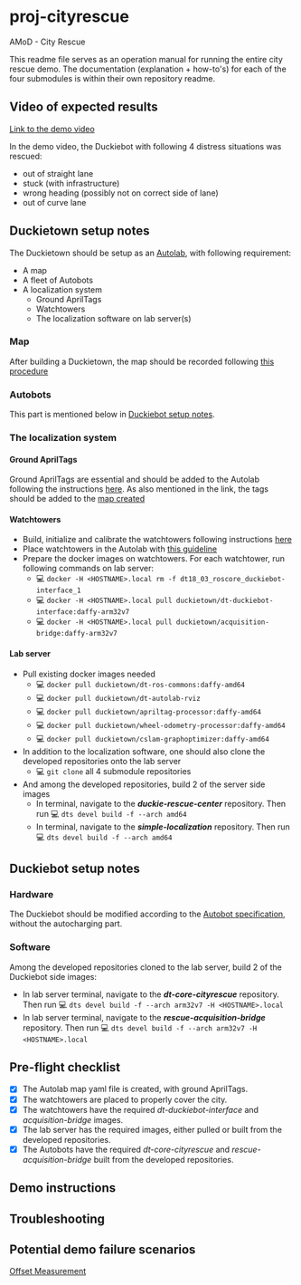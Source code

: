 # proj-cityrescue
AMoD - City Rescue

This readme file serves as an operation manual for running the entire city rescue demo. The documentation (explanation + how-to's) for each of the four submodules is within their own repository readme.

## Video of expected results
[Link to the demo video](https://drive.google.com/open?id=15cX4IMYtRQwWZJWpyGWcul3IyHbU7Ozu)

In the demo video, the Duckiebot with following 4 distress situations was rescued:
* out of straight lane
* stuck (with infrastructure)
* wrong heading (possibly not on correct side of lane)
* out of curve lane

## Duckietown setup notes
The Duckietown should be setup as an [Autolab](https://docs.duckietown.org/daffy/opmanual_autolab/out/autolab_definition.html), with following requirement:

* A map
* A fleet of Autobots 
* A localization system
    * Ground AprilTags
    * Watchtowers
    * The localization software on lab server(s)


### Map
After building a Duckietown, the map should be recorded following [this procedure](https://docs.duckietown.org/daffy/opmanual_autolab/out/autolab_map_making.html)

### Autobots
This part is mentioned below in [Duckiebot setup notes](#duckiebot-setup-notes).

### The localization system
#### Ground AprilTags
Ground AprilTags are essential and should be added to the Autolab following the instructions [here](https://docs.duckietown.org/daffy/opmanual_autolab/out/localization_apriltags_specs.html). As also mentioned in the link, the tags should be added to the [map created](#map-creation)

#### Watchtowers
* Build, initialize and calibrate the watchtowers following instructions [here](https://docs.duckietown.org/daffy/opmanual_autolab/out/watchtower_hardware.html)
* Place watchtowers in the Autolab with [this guideline](https://docs.duckietown.org/daffy/opmanual_autolab/out/localization_watchtower_placement.html)
* Prepare the docker images on watchtowers. For each watchtower, run following commands on lab server:
    * :computer: `docker -H <HOSTNAME>.local rm -f dt18_03_roscore_duckiebot-interface_1`
    * :computer: `docker -H <HOSTNAME>.local pull duckietown/dt-duckiebot-interface:daffy-arm32v7`
    * :computer: `docker -H <HOSTNAME>.local pull duckietown/acquisition-bridge:daffy-arm32v7`

#### Lab server
* Pull existing docker images needed
    * :computer: `docker pull duckietown/dt-ros-commons:daffy-amd64`
    * :computer: `docker pull duckietown/dt-autolab-rviz`
    * :computer: `docker pull duckietown/apriltag-processor:daffy-amd64`
    * :computer: `docker pull duckietown/wheel-odometry-processor:daffy-amd64`
    * :computer: `docker pull duckietown/cslam-graphoptimizer:daffy-amd64`
* In addition to the localization software, one should also clone the developed repositories onto the lab server
    * :computer: `git clone` all 4 submodule repositories
*  And among the developed repositories, build 2 of the server side images
    * In terminal, navigate to the ___duckie-rescue-center___ repository. Then run :computer: `dts devel build -f --arch amd64`
    * In terminal, navigate to the ___simple-localization___ repository. Then run :computer: `dts devel build -f --arch amd64`

## Duckiebot setup notes
### Hardware
The Duckiebot should be modified according to the [Autobot specification](https://docs.duckietown.org/daffy/opmanual_autolab/out/autolab_autobot_specs.html), without the autocharging part.

### Software
Among the developed repositories cloned to the lab server, build 2 of the Duckiebot side images:
* In lab server terminal, navigate to the ___dt-core-cityrescue___ repository. Then run :computer: `dts devel build -f --arch arm32v7 -H <HOSTNAME>.local`
* In lab server terminal, navigate to the ___rescue-acquisition-bridge___ repository. Then run :computer: `dts devel build -f --arch arm32v7 -H <HOSTNAME>.local`

## Pre-flight checklist
- [x] The Autolab map yaml file is created, with ground AprilTags.
- [x] The watchtowers are placed to properly cover the city.
- [x] The watchtowers have the required _dt-duckiebot-interface_ and _acquisition-bridge_ images.
- [x] The lab server has the required images, either pulled or built from the developed repositories.
- [x] The Autobots have the required _dt-core-cityrescue_ and _rescue-acquisition-bridge_ built from the developed repositories.

## Demo instructions

## Troubleshooting

## Potential demo failure scenarios

[Offset Measurement](https://github.com/jasonhu5/simple-localization/tree/ba1ca03a1832c76466e99deb14e21ca13adf14d2#also-required-offset-measurement-for-watchtowers)






<!-- 
# Visualization
  docker run -it --rm --net=host --env="DISPLAY" -e ROS_MASTER=duckietown9 -e ROS_MASTER_IP=192.168.1.187 -e DUCKIETOWN_WORLD_FORK=jasonhu5 -e MAP_NAME=ethz_amod_lab_k31 duckietown/dt-autolab-rviz


# Utils
dts duckiebot keyboard_control autobot27
dts start_gui_tools duckietown9

## acquistion bridge
docker -H autobot27.local run --name rescue-acquisition-bridge --rm --network=host -v /data:/data -e LAB_ROS_MASTER_IP=192.168.1.36 -dit duckietown/rescue-acquisition-bridge:daffy-arm32v7

## Parameter
docker run -it --rm --net host duckietown/dt-ros-commons:daffy-amd64 /bin/bash
dts start_gui_tools duckietown9

* To add bot to be monitored by rescue system
rosparam set /rescue/rescue_center/add_duckiebot 27
* To remove bot from being monitored by rescue system
rosparam set /rescue/rescue_center/remove_duckiebot 27 -->
